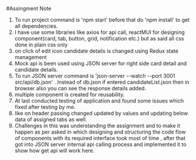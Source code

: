 
#Assingment Note

1. To run project command is 'npm start' before that do 'npm install' to get all dependencies.
2. I have use some libraries like axios for api call, reactMUI for designing component(card, tab, button, grid, notification etc.) but as said all css done in plain css only
3. on click of edit icon candidate details is changed using Redux state management
4. Mock api is been used using JSON server for right side card detail and candidate details.
5. To run JSON server command is  'json-server --watch  --port 3001 src/api/db.json' . Instead of db.json if entered candidateList.json then in browser also you can see the response details added.
6. multiple component is created for reusability.
8. At last conducted testing of application and found some issues which fixed after testing by me.
9. like on header passing changed updated by values and updating below data of assigned tabs as well.
10. Challenges in this was understanding the assignment and to make it happen as per asked in which designing and structuring the code flow of components with its required interface took most of time , after that got into JSON server internal api calling process and implemented it to show how get api will work here.
